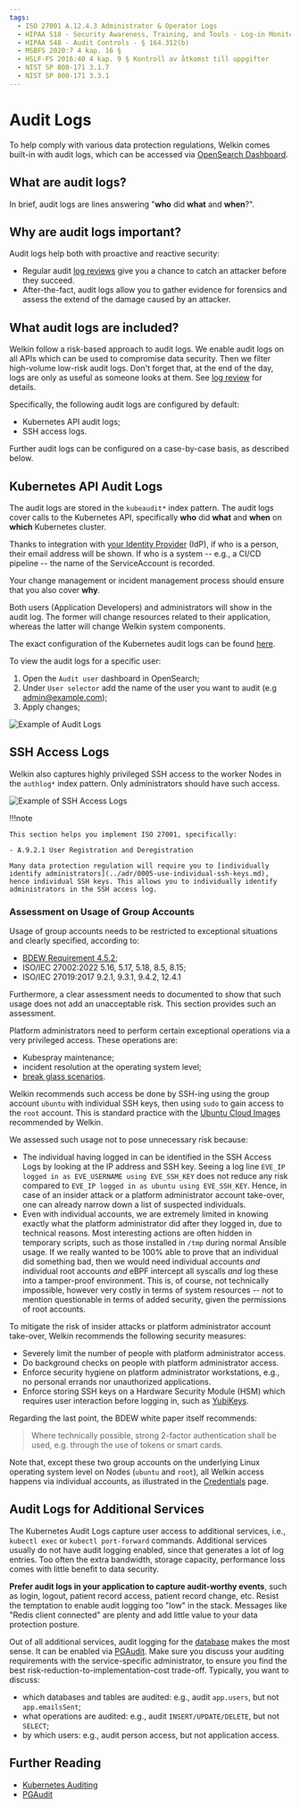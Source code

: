 ```yaml
---
tags:
  - ISO 27001 A.12.4.3 Administrator & Operator Logs
  - HIPAA S18 - Security Awareness, Training, and Tools - Log-in Monitoring - § 164.308(a)(5)(ii)(C)
  - HIPAA S48 - Audit Controls - § 164.312(b)
  - MSBFS 2020:7 4 kap. 16 §
  - HSLF-FS 2016:40 4 kap. 9 § Kontroll av åtkomst till uppgifter
  - NIST SP 800-171 3.1.7
  - NIST SP 800-171 3.3.1
---
```


# Audit Logs

To help comply with various data protection regulations, Welkin comes built-in with audit logs, which can be accessed via [OpenSearch Dashboard](../user-guide/logs.md).

## What are audit logs?

In brief, audit logs are lines answering "**who** did **what** and **when**?".

## Why are audit logs important?

Audit logs help both with proactive and reactive security:

- Regular audit [log reviews](log-review.md) give you a chance to catch an attacker before they succeed.
- After-the-fact, audit logs allow you to gather evidence for forensics and assess the extend of the damage caused by an attacker.

## What audit logs are included?

Welkin follow a risk-based approach to audit logs.
We enable audit logs on all APIs which can be used to compromise data security.
Then we filter high-volume low-risk audit logs.
Don't forget that, at the end of the day, logs are only as useful as someone looks at them.
See [log review](log-review.md) for details.

Specifically, the following audit logs are configured by default:

- Kubernetes API audit logs;
- SSH access logs.

Further audit logs can be configured on a case-by-case basis, as described below.

## Kubernetes API Audit Logs

The audit logs are stored in the `kubeaudit*` index pattern.
The audit logs cover calls to the Kubernetes API, specifically **who** did **what** and **when** on **which** Kubernetes cluster.

Thanks to integration with [your Identity Provider](../user-guide/kubernetes-api.md#authentication-and-access-control-in-welkin) (IdP), if who is a person, their email address will be shown. If who is a system -- e.g., a CI/CD pipeline -- the name of the ServiceAccount is recorded.

Your change management or incident management process should ensure that you also cover **why**.

Both users (Application Developers) and administrators will show in the audit log. The former will change resources related to their application, whereas the latter will change Welkin system components.

The exact configuration of the Kubernetes audit logs can be found [here](https://github.com/elastisys/compliantkubernetes-kubespray/blob/main/config/common/group_vars/k8s_cluster/ck8s-k8s-cluster.yaml).

To view the audit logs for a specific user:

1. Open the `Audit user` dashboard in OpenSearch;
1. Under `User selector` add the name of the user you want to audit (e.g <admin@example.com>);
1. Apply changes;

![Example of Audit Logs](img/audit-logs.png)

## SSH Access Logs

Welkin also captures highly privileged SSH access to the worker Nodes in the `authlog*` index pattern. Only administrators should have such access.

![Example of SSH Access Logs](img/authlog.png)

!!!note

    This section helps you implement ISO 27001, specifically:

    - A.9.2.1 User Registration and Deregistration

    Many data protection regulation will require you to [individually identify administrators](../adr/0005-use-individual-ssh-keys.md), hence individual SSH keys. This allows you to individually identify administrators in the SSH access log.

### Assessment on Usage of Group Accounts

Usage of group accounts needs to be restricted to exceptional situations and clearly specified, according to:

- [BDEW Requirement 4.5.2](https://www.bdew.de/media/documents/BDEW-OE-VSE-Whitepaper-3.0.pdf);
- ISO/IEC 27002:2022 5.16, 5.17, 5.18, 8.5, 8.15;
- ISO/IEC 27019:2017 9.2.1, 9.3.1, 9.4.2, 12.4.1

Furthermore, a clear assessment needs to documented to show that such usage does not add an unacceptable risk.
This section provides such an assessment.

Platform administrators need to perform certain exceptional operations via a very privileged access.
These operations are:

- Kubespray maintenance;
- incident resolution at the operating system level;
- [break glass scenarios](../operator-manual/break-glass.md).

Welkin recommends such access be done by SSH-ing using the group account `ubuntu` with individual SSH keys, then using `sudo` to gain access to the `root` account.
This is standard practice with the [Ubuntu Cloud Images](https://cloud-images.ubuntu.com/) recommended by Welkin.

We assessed such usage not to pose unnecessary risk because:

- The individual having logged in can be identified in the SSH Access Logs by looking at the IP address and SSH key.
Seeing a log line `EVE_IP logged in as EVE_USERNAME using EVE_SSH_KEY` does not reduce any risk compared to `EVE_IP logged in as ubuntu using EVE_SSH_KEY`.
Hence, in case of an insider attack or a platform administrator account take-over, one can already narrow down a list of suspected individuals.
- Even with individual accounts, we are extremely limited in knowing exactly what the platform administrator did after they logged in, due to technical reasons.
Most interesting actions are often hidden in temporary scripts, such as those installed in `/tmp` during normal Ansible usage.
If we really wanted to be 100% able to prove that an individual did something bad, then we would need individual accounts _and_ individual root accounts _and_ eBPF intercept all syscalls _and_ log these into a tamper-proof environment.
This is, of course, not technically impossible, however very costly in terms of system resources -- not to mention questionable in terms of added security, given the permissions of root accounts.

To mitigate the risk of insider attacks or platform administrator account take-over, Welkin recommends the following security measures:

- Severely limit the number of people with platform administrator access.
- Do background checks on people with platform administrator access.
- Enforce security hygiene on platform administrator workstations, e.g., no personal errands nor unauthorized applications.
- Enforce storing SSH keys on a Hardware Security Module (HSM) which requires user interaction before logging in, such as [YubiKeys](https://www.yubico.com/).

Regarding the last point, the BDEW white paper itself recommends:

> Where technically possible, strong 2-factor authentication shall be used, e.g. through the use of tokens or smart cards.

Note that, except these two group accounts on the underlying Linux operating system level on Nodes (`ubuntu` and `root`), all Welkin access happens via individual accounts, as illustrated in the [Credentials](../operator-manual/credentials.md) page.

## Audit Logs for Additional Services

The Kubernetes Audit Logs capture user access to additional services, i.e., `kubectl exec` or `kubectl port-forward` commands. Additional services usually do not have audit logging enabled, since that generates a lot of log entries. Too often the extra bandwidth, storage capacity, performance loss comes with little benefit to data security.

**Prefer audit logs in your application to capture audit-worthy events**, such as login, logout, patient record access, patient record change, etc. Resist the temptation to enable audit logging too "low" in the stack. Messages like "Redis client connected" are plenty and add little value to your data protection posture.

Out of all additional services, audit logging for the [database](../user-guide/additional-services/postgresql.md) makes the most sense. It can be enabled via [PGAudit](https://github.com/pgaudit/pgaudit/blob/master/README.md). Make sure you discuss your auditing requirements with the service-specific administrator, to ensure you find the best risk-reduction-to-implementation-cost trade-off. Typically, you want to discuss:

- which databases and tables are audited: e.g., audit `app.users`, but not `app.emailsSent`;
- what operations are audited: e.g., audit `INSERT/UPDATE/DELETE`, but not `SELECT`;
- by which users: e.g., audit person access, but not application access.

## Further Reading

- [Kubernetes Auditing](https://kubernetes.io/docs/tasks/debug/debug-cluster/audit/)
- [PGAudit](https://www.pgaudit.org/)
